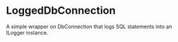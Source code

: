 # LoggedDbConnection
A simple wrapper on DbConnection that logs SQL statements into an ILogger instance.
